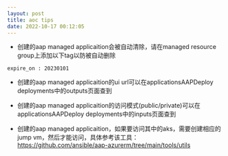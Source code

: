 ```yaml
---
layout: post
title: aoc tips
date: 2022-10-17 00:12:05
---
```


- 创建的aap managed applicaition会被自动清除，请在managed resource group上添加以下tag以防被自动删除

```
expire_on : 20230101
```

- 创建的aap managed applicaition的ui url可以在applicationsAAPDeploy deployments中的outputs页面查到

- 创建的aap managed applicaition的访问模式(public/private)可以在applicationsAAPDeploy deployments中的inputs页面查到

- 创建的aap managed applicaition，如果要访问其中的aks，需要创建相应的jump vm，然后才能访问，具体参考该工具：https://github.com/ansible/aap-azurerm/tree/main/tools/utils


